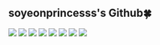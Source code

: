 ## soyeonprincesss's Github🍀

<p>
<img src="https://img.shields.io/badge/python-red?style=flat&logo=python&logoColor=721412"/>
<img src="https://img.shields.io/badge/javaScript-orange?style=flat&logo=javaScript&logoColor=9C4121"/>
<img src="https://img.shields.io/badge/Eclipse IDE-yellow?style=flat&logo=Eclipse IDE&logoColor=F5C400"/>
<img src="https://img.shields.io/badge/C-green?style=flat&logo=C&logoColor=3B5526"/>
<img src="https://img.shields.io/badge/HTML5-blue?style=flat&logo=HTML5&logoColor=0B556A"/>
<img src="https://img.shields.io/badge/Visual Studio Code-navy?style=flat&logo=Visual Studio Code&logoColor=0075A8"/>  
<img src="https://img.shields.io/badge/Visual Studio-purple?style=flat&logo=Visual Studio&logoColor=8D73B0"/>  
<img src="https://img.shields.io/badge/MySQL-pink?style=flat&logo=MySQL&logoColor=FF66AA"/>  
</p>
